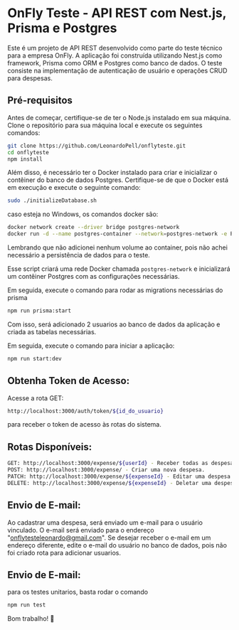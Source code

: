 # OnFly Teste - API REST com Nest.js, Prisma e Postgres

Este é um projeto de API REST desenvolvido como parte do teste técnico para a empresa OnFly. A aplicação foi construída utilizando Nest.js como framework, Prisma como ORM e Postgres como banco de dados. O teste consiste na implementação de autenticação de usuário e operações CRUD para despesas.

## Pré-requisitos

Antes de começar, certifique-se de ter o Node.js instalado em sua máquina. Clone o repositório para sua máquina local e execute os seguintes comandos:

```bash
git clone https://github.com/LeonardoPell/onflyteste.git
cd onflyteste
npm install
```

Além disso, é necessário ter o Docker instalado para criar e inicializar o contêiner do banco de dados Postgres. Certifique-se de que o Docker está em execução e execute o seguinte comando:

```bash
sudo ./initializeDatabase.sh
```

caso esteja no Windows, os comandos docker são:

```bash
docker network create --driver bridge postgres-network
docker run -d --name postgres-container --network=postgres-network -e POSTGRES_DB=onflyTeste -e POSTGRES_USER=onflyTeste -e POSTGRES_PASSWORD=onflyTeste123 -p 5432:5432 postgres
```

Lembrando que não adicionei nenhum volume ao container, pois não achei necessário a persistência de dados para o teste.

Esse script criará uma rede Docker chamada `postgres-network` e inicializará um contêiner Postgres com as configurações necessárias.

Em seguida, execute o comando para rodar as migrations necessárias do prisma

```bash
npm run prisma:start
```

Com isso, será adicionado 2 usuarios ao banco de dados da aplicação e criada as tabelas necessárias.

Em seguida, execute o comando para iniciar a aplicação:

```bash
npm run start:dev
```

## Obtenha Token de Acesso:

Acesse a rota GET: 
```bash
http://localhost:3000/auth/token/${id_do_usuario}
```
para receber o token de acesso às rotas do sistema.

## Rotas Disponíveis:

```bash
GET: http://localhost:3000/expense/${userId} - Receber todas as despesas do usuário.
POST: http://localhost:3000/expense/ - Criar uma nova despesa.
PATCH: http://localhost:3000/expense/${expenseId} - Editar uma despesa existente.
DELETE: http://localhost:3000/expense/${expenseId} - Deletar uma despesa.
```

## Envio de E-mail:

Ao cadastrar uma despesa, será enviado um e-mail para o usuário vinculado. O e-mail será enviado para o endereço "onflytesteleonardo@gmail.com". Se desejar receber o e-mail em um endereço diferente, edite o e-mail do usuário no banco de dados, pois não foi criado rota para adicionar usuarios.

## Envio de E-mail:

para os testes unitarios, basta rodar o comando

```bash
npm run test
```

Bom trabalho! 💙
